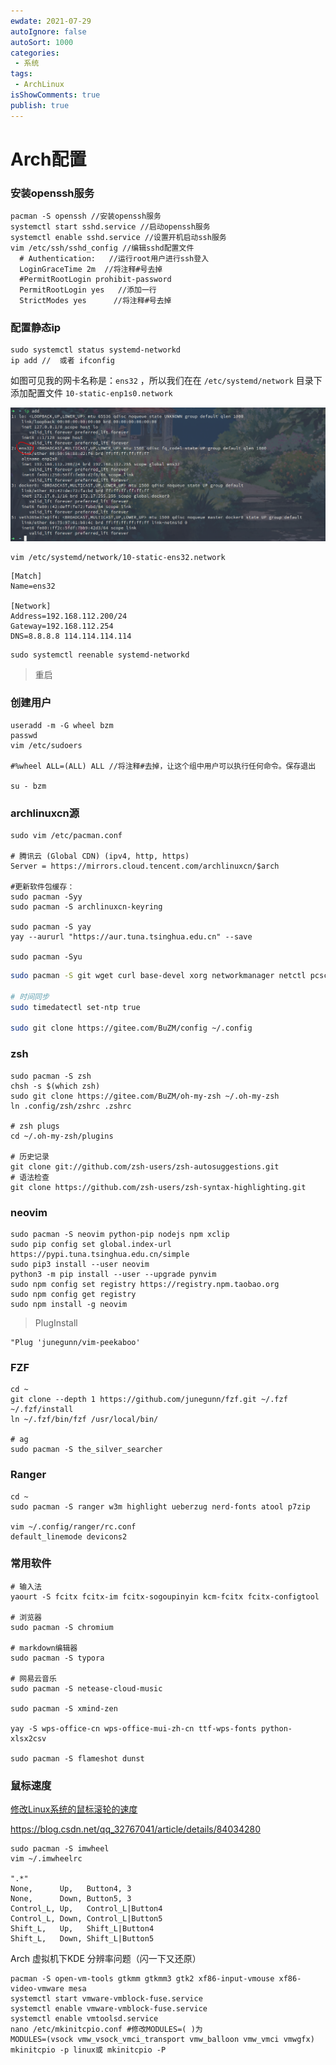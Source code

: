 ```yaml
---
ewdate: 2021-07-29
autoIgnore: false
autoSort: 1000
categories:
 - 系统
tags:
 - ArchLinux
isShowComments: true
publish: true
---
```


# Arch配置

### 安装openssh服务

```shell
pacman -S openssh //安装openssh服务
systemctl start sshd.service //启动openssh服务
systemctl enable sshd.service //设置开机启动ssh服务
vim /etc/ssh/sshd_config //编辑sshd配置文件
  # Authentication:   //运行root用户进行ssh登入
  LoginGraceTime 2m  //将注释#号去掉
  #PermitRootLogin prohibit-password
  PermitRootLogin yes   //添加一行
  StrictModes yes      //将注释#号去掉
```

### 配置静态ip

```shell
sudo systemctl status systemd-networkd
ip add //  或者 ifconfig
```

如图可见我的网卡名称是：`ens32` ，所以我们在在 `/etc/systemd/network` 目录下添加配置文件 `10-static-enp1s0.network` 

![image-20210827101110013](media/Arch配置.assets/image-20210827101110013-16300304266261.png)

```shell
vim /etc/systemd/network/10-static-ens32.network
```

```shell
[Match]
Name=ens32

[Network]
Address=192.168.112.200/24
Gateway=192.168.112.254
DNS=8.8.8.8 114.114.114.114
```

```shell
sudo systemctl reenable systemd-networkd
```

> 重启

### 创建用户 

```shell
useradd -m -G wheel bzm
passwd
vim /etc/sudoers

#%wheel ALL=(ALL) ALL //将注释#去掉，让这个组中用户可以执行任何命令。保存退出

su - bzm
```

### archlinuxcn源

```shell
sudo vim /etc/pacman.conf

# 腾讯云 (Global CDN) (ipv4, http, https)
Server = https://mirrors.cloud.tencent.com/archlinuxcn/$arch

#更新软件包缓存：
sudo pacman -Syy
sudo pacman -S archlinuxcn-keyring

sudo pacman -S yay
yay --aururl "https://aur.tuna.tsinghua.edu.cn" --save

sudo pacman -Syu
```



```sh
sudo pacman -S git wget curl base-devel xorg networkmanager netctl pcsclite nerd-fonts

# 时间同步
sudo timedatectl set-ntp true

sudo git clone https://gitee.com/BuZM/config ~/.config
```

### zsh

```shell
sudo pacman -S zsh
chsh -s $(which zsh)
sudo git clone https://gitee.com/BuZM/oh-my-zsh ~/.oh-my-zsh
ln .config/zsh/zshrc .zshrc

# zsh plugs
cd ~/.oh-my-zsh/plugins

# 历史记录
git clone git://github.com/zsh-users/zsh-autosuggestions.git
# 语法检查
git clone https://github.com/zsh-users/zsh-syntax-highlighting.git
```

### neovim

```shell
sudo pacman -S neovim python-pip nodejs npm xclip
sudo pip config set global.index-url https://pypi.tuna.tsinghua.edu.cn/simple
sudo pip3 install --user neovim
python3 -m pip install --user --upgrade pynvim
sudo npm config set registry https://registry.npm.taobao.org
sudo npm config get registry
sudo npm install -g neovim
```

> PlugInstall

```shell
"Plug 'junegunn/vim-peekaboo'
```



### FZF

```shell
cd ~
git clone --depth 1 https://github.com/junegunn/fzf.git ~/.fzf
~/.fzf/install
ln ~/.fzf/bin/fzf /usr/local/bin/

# ag
sudo pacman -S the_silver_searcher
```

### Ranger

```shell
cd ~
sudo pacman -S ranger w3m highlight ueberzug nerd-fonts atool p7zip

vim ~/.config/ranger/rc.conf  
default_linemode devicons2
```



### 常用软件

```shell
# 输入法
yaourt -S fcitx fcitx-im fcitx-sogoupinyin kcm-fcitx fcitx-configtool

# 浏览器
sudo pacman -S chromium

# markdown编辑器
sudo pacman -S typora

# 网易云音乐
sudo pacman -S netease-cloud-music 

sudo pacman -S xmind-zen

yay -S wps-office-cn wps-office-mui-zh-cn ttf-wps-fonts python-xlsx2csv

sudo pacman -S flameshot dunst 
```



### 鼠标速度

[修改Linux系统的鼠标滚轮的速度](https://zhuanlan.zhihu.com/p/126336905)

https://blog.csdn.net/qq_32767041/article/details/84034280

```
sudo pacman -S imwheel
vim ~/.imwheelrc

".*"
None,      Up,   Button4, 3
None,      Down, Button5, 3
Control_L, Up,   Control_L|Button4
Control_L, Down, Control_L|Button5
Shift_L,   Up,   Shift_L|Button4
Shift_L,   Down, Shift_L|Button5
```



Arch 虚拟机下KDE 分辨率问题（闪一下又还原）

```shell
pacman -S open-vm-tools gtkmm gtkmm3 gtk2 xf86-input-vmouse xf86-video-vmware mesa
systemctl start vmware-vmblock-fuse.service
systemctl enable vmware-vmblock-fuse.service
systemctl enable vmtoolsd.service
nano /etc/mkinitcpio.conf #修改MODULES=( )为
MODULES=(vsock vmw_vsock_vmci_transport vmw_balloon vmw_vmci vmwgfx)
mkinitcpio -p linux或 mkinitcpio -P
```
